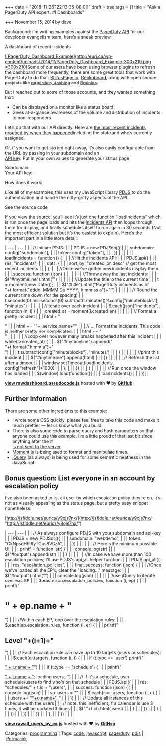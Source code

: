 +++
date = "2018-11-26T22:13:35-08:00"
draft = true
tags = []
title = "Ask a PagerDuty API expert: #1 Dashboards"

+++
November 15, 2014 by dave

Background: I’m writing examples against the [PagerDuty API](http://developer.pagerduty.com/) for our developer evangelism team, here’s a sneak preview:

A dashboard of recent incidents

[![PagerDuty_Dashboard_Example](http://euri.ca/wp-content/uploads/2014/11/PagerDuty_Dashboard_Example-300x210.png =300x210)](http://euri.ca/wp-content/uploads/2014/11/PagerDuty_Dashboard_Example.png)Some of our users have been using browser plugins to refresh the dashboard more frequently, there are some great tools that work with PagerDuty to do that: [StatusPage.io](https://www.statuspage.io/), [Geckoboard](https://www.geckoboard.com/integrations/pager-duty/), along with open source projects like [pagerduty-dashing](https://github.com/thegreenrobot/pagerduty_dashing) and [Brainiac](https://github.com/cmonty/brainiac).

But I reached out to some of those accounts, and they wanted something that:

* Can be displayed on a monitor like a status board
* Gives at-a-glance awareness of the volume and distribution of incidents to non-responders

Let’s do that with our API directly. Here are [the most recent incidents grouped by when they happened](http://euri.ca/files/dashboard/dashboard.html)including the state and who’s currently assigned.

Or, if you want to get started right away, it’s also easily configurable from the URL by passing in your subdomain and an  
[API key](https://support.pagerduty.com/hc/en-us/articles/202829310-Generating-an-API-Key). Put in your own values to generate your status page:

Subdomain:   
Your API key: 

How does it work:

Like all of my examples, this uses my JavaScript library [PDJS](https://github.com/eurica/pdjs) to do the authentication and handle the nitty-gritty aspects of the API.

See the source code

If you view the source, you’ll see it’s just one function “loadIncidents” which is run once the page loads and hits the [incidents API](http://developer.pagerduty.dev/documentation/rest/incidents) then loops through them for display, and finally schedules itself to run again in 30 seconds (Not the most efficient solution but it’s the easiest to explain). Here’s the important part in a little more detail:

| --- | --- |
|  | // Initiate PDJS: |
|  | PDJS = new PDJSobj({ |
|  |     subdomain: config\["subdomain"\], |
|  |     token: config\["token"\], |
|  | }) |
|  |   |
|  | loadIncidents = function () { |
|  |   //Hit the incidents API: |
|  |   PDJS.api({ |
|  |       res: "incidents", |
|  |       data: { |
|  |           sort_by: "created_on:desc" // get the most recent incidents |
|  |       }, |
|  |       //Once we've gotten new incidents display them: |
|  |       success: function (json) { |
|  |            |
|  |           //Throw away the last incidents: |
|  |           $("#mytimeline").html("") |
|  |            |
|  |           //Update the title to the current time |
|  |           t = moment(new Date()); |
|  |           $("#title").html("PagerDuty incidents as of "+t.format("dddd, MMMM Do YYYY, h:mm:ss a")+":") |
|  |            |
|  |           // Round the current time down (for the spacing) |
|  |           t.seconds(0).milliseconds(0).subtract(t.minutes()%config\["minuteblocks"\], "minutes") |
|  |   |
|  |           //iterate over each incident |
|  |           $.each(json\["incidents"\], function (n, i) { |
|  |             created_at = moment(i.created_on) |
|  |              |
|  |             // Format a pretty incident |
|  |             html = "<div class='incident "+i.status+"'>" |
|  |             html += "<span class='service'>"+i.service.name+"</span>" |
|  |             // ... Format the incidents.  This code is neither pretty nor complicated. |
|  |             html += "<div>" |
|  |              |
|  |             //Loop over however many breaks happened after this incident |
|  |             while(t>created_at) { |
|  |               $("#mytimeline").append("<div class='hour'>"+t.format("h:mm a")+"</div>") |
|  |               t.subtract(config\["minuteblocks"\], 'minutes') |
|  |             } |
|  |              |
|  |             //print this incident |
|  |             $("#mytimeline").append(html) |
|  |           }) |
|  |   |
|  |           // Refresh the list after a timeout |
|  |           window.setTimeout(loadIncidents, config\["refresh"\]*1000) |
|  |       }, |
|  |   }) |
|  | } |
|  |   |
|  | // Run once the window has loaded |
|  | $(window).load(function(){ |
|  |   loadIncidents() |
|  | }); |

[**view raw**](https://gist.github.com/eurica/9d772d15cc1e8be12157/raw/6f2d61538ba527cd463e87d37cd7683131cc9d71/dashboard.pseudocode.js)[**dashboard.pseudocode.js**](https://gist.github.com/eurica/9d772d15cc1e8be12157#file-dashboard-pseudocode-js) hosted with ❤ by [**GitHub**](https://github.com/)

## Further information

There are some other ingredients to this example:

* I wrote some CSS quickly, please feel free to take this code and make it much prettier — let us know what you build:
* There is also some code to parse query and hash parameters so that anyone could use this example. I’m a little proud of that last bit since anything after the #  
  [is not sent to the server](http://en.wikipedia.org/wiki/Fragment_identifier)
* [Moment.js](http://momentjs.com/) is being used to format and manipulate times.
* [jQuery](http://jquery.com/) (as always) is being used for some semantic neatness in the JavaScript.

## Bonus question: List everyone in an account by escalation policy

I’ve also been asked to list all user by which escalation policy they’re on. It’s not as visually appealing as the status page, but a pretty easy snippet nonetheless:

[http://jsfiddle.net/eurica/y9ojs7nx/](http://jsfiddle.net/eurica/y9ojs7nx/ "http://jsfiddle.net/eurica/y9ojs7nx/")

| --- | --- |
|  | // As always configure PDJS with your subdomain and api-key |
|  | PDJS = new PDJSobj({ |
|  |   subdomain: "webdemo", |
|  |   token: "CkNpsqH9i6yTGus8VDzA", |
|  | }) |
|  |   |
|  | // Here's the minimum possible UI: |
|  | printf = function (str) { |
|  |   console.log(str) |
|  |   $("#output").append(str) |
|  | } |
|  |   |
|  | //In case we have more than 100 escalation policies, I'll use PDJS's api_all helper function: |
|  | PDJS.api_all({ |
|  |   res: "escalation_policies", |
|  |   final_success: function (json) { |
|  |     //Once we've loaded all the EP's, clear the "loading..." message: |
|  |     $("#output").html("") |
|  |     console.log(json) |
|  |      |
|  |     //use jQuery to iterate over eac EP |
|  |     $.each(json.escalation_policies, function (i, ep) { |
|  |       printf("<h1>" + ep.name + "</h1>") |
|  |       //Within each EP, loop over the escalation rules: |
|  |       $.each(ep.escalation_rules, function (i, er) { |
|  |         printf("<h2>Level "+(i+1)+"</h2>") |
|  |         // Each escalation rule can have up to 10 targets (users or schedules): |
|  |         $.each(er.targets, function (i, t) { |
|  |           if (t.type == 'user') printf("<p><a class='user' href='http://" + PDJS.subdomain + ".pagerduty.com/users/" + t.id + "'>" + t.name + "</a>") |
|  |           if (t.type == 'schedule') { |
|  |             printf("<p><a class='schedule' href='http://" + PDJS.subdomain + ".pagerduty.com/schedules/" + t.id + "'>" + t.name + "</a>: <span class='" + t.id + "'>loading users...</span>") |
|  |             // If it's a schedule, user schedule/users to find who's on that schedule |
|  |             PDJS.api({ |
|  |               res: "schedules/" + t.id + "/users", |
|  |               success: function (json) { |
|  |                 console.log(json) |
|  |                 var users = "" |
|  |                 $.each(json.users, function (i, u) { |
|  |                   users += "<a class='user' href='http://" + PDJS.subdomain + ".pagerduty.com/users/" + u.id + "'>"+u.name+"</a>, " |
|  |                 }) |
|  |                 // Update all instances of this schedule with the users  |
|  |                 // note: this inefficient, if a calendar is use 3 times, it will be updated 3 times |
|  |                 $("."+t.id).html(users)  |
|  |               } |
|  |             }) |
|  |           } |
|  |         }) |
|  |       }) |
|  |     }) |
|  |   }, |
|  | }) |
|  |   |

[**view raw**](https://gist.github.com/eurica/b33e517bd7f74e6a703c/raw/ad9fe87bf31a4991b1dd65989f73bbf70d07dd5d/all_users_by_ep.js)[**all_users_by_ep.js**](https://gist.github.com/eurica/b33e517bd7f74e6a703c#file-all_users_by_ep-js) hosted with ❤ by [**GitHub**](https://github.com/)

Categories: [programming](http://euri.ca/category/programming/index.html) | Tags: [code](http://euri.ca/tag/code/index.html), [javascript](http://euri.ca/tag/javascript/index.html), [pagerduty](http://euri.ca/tag/pagerduty/index.html), [pdjs](http://euri.ca/tag/pdjs/index.html) | [Permalink](http://euri.ca/2014/ask-a-pagerduty-api-expert-1-dashboards/index.html)